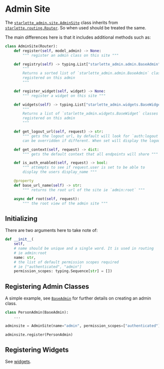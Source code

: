 # Admin Site

The [`starlette_admin.site.AdminSite`](https://github.com/accent-starlette/starlette-admin/blob/master/starlette_admin/site.py) class inherits from [`starlette.routing.Router`](https://www.starlette.io/routing/#working-with-router-instances). So when used should be treated the same.

The main differences here is that it includes additional methods such as:

```python
class AdminSite(Router):
    def register(self, model_admin) -> None:
        """ register an admin class on this site """

    def registry(self) -> typing.List["starlette_admin.admin.BaseAdmin"]:
        """
        Returns a sorted list of `starlette_admin.admin.BaseAdmin` classes
        registered on this admin
        """

    def register_widget(self, widget) -> None:
        """ register a widget on this site """

    def widgets(self) -> typing.List["starlette_admin.widgets.BaseWidget"]:
        """
        Returns a list of `starlette_admin.widgets.BaseWidget` classes
        registered on this admin
        """

    def get_logout_url(self, request) -> str:
        """ gets the logout url, by default will look for `auth:logout`.
        can be overridden if different. When set will display the logout icon """

    def get_context(self, request) -> dict:
        """ gets the default context that all endpoints will share """

    def is_auth_enabled(self, request) -> bool:
        """ attempts to see if request.user is set to be able to
        display the users display_name """

    @property
    def base_url_name(self) -> str:
        """ returns the root url of the site ie `admin:root` """

    async def root(self, request):
        """ the root view of the admin site """
```

## Initializing

There are two arguments here to take note of:

```python
def __init__(
    self,
    # name should be unique and a single word. It is used in routing
    # ie admin:root
    name: str,
    # the list of default permission scopes required
    # ie ["authenticated", "admin"]
    permission_scopes: typing.Sequence[str] = [])
```

## Registering Admin Classes

A simple example, see [`BaseAdmin`](../base_admin) for further details on creating
an admin class.

```python
class PersonAdmin(BaseAdmin):
    ...

adminsite = AdminSite(name="admin", permission_scopes=["authenticated"])

adminsite.register(PersonAdmin)
```

## Registering Widgets

See [widgets](../widgets).
